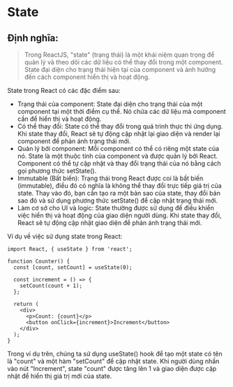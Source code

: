# State 

## Định nghĩa:
> Trong ReactJS, "state" (trạng thái) là một khái niệm quan trọng để quản lý và theo dõi các dữ liệu có thể thay đổi trong một component. State đại diện cho trạng thái hiện tại của component và ảnh hưởng đến cách component hiển thị và hoạt động.

State trong React có các đặc điểm sau:
- Trạng thái của component: State đại diện cho trạng thái của một component tại một thời điểm cụ thể. Nó chứa các dữ liệu mà component cần để hiển thị và hoạt động.
- Có thể thay đổi: State có thể thay đổi trong quá trình thực thi ứng dụng. Khi state thay đổi, React sẽ tự động cập nhật lại giao diện và render lại component để phản ánh trạng thái mới.
- Quản lý bởi component: Mỗi component có thể có riêng một state của nó. State là một thuộc tính của component và được quản lý bởi React. Component có thể tự cập nhật và thay đổi trạng thái của nó bằng cách gọi phương thức setState().
- Immutable (Bất biến): Trạng thái trong React được coi là bất biến (immutable), điều đó có nghĩa là không thể thay đổi trực tiếp giá trị của state. Thay vào đó, bạn cần tạo ra một bản sao của state, thay đổi bản sao đó và sử dụng phương thức setState() để cập nhật trạng thái mới.
- Làm cơ sở cho UI và logic: State thường được sử dụng để điều khiển việc hiển thị và hoạt động của giao diện người dùng. Khi state thay đổi, React sẽ tự động cập nhật giao diện để phản ánh trạng thái mới.

Ví dụ về việc sử dụng state trong React:
```
import React, { useState } from 'react';

function Counter() {
  const [count, setCount] = useState(0);

  const increment = () => {
    setCount(count + 1);
  };

  return (
    <div>
      <p>Count: {count}</p>
      <button onClick={increment}>Increment</button>
    </div>
  );
}
```
Trong ví dụ trên, chúng ta sử dụng useState() hook để tạo một state có tên là "count" và một hàm "setCount" để cập nhật state. Khi người dùng nhấn vào nút "Increment", state "count" được tăng lên 1 và giao diện được cập nhật để hiển thị giá trị mới của state.




